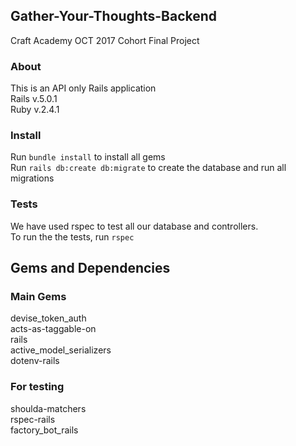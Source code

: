 ## Gather-Your-Thoughts-Backend

Craft Academy OCT 2017 Cohort Final Project

### About
This is an API only Rails application  
Rails v.5.0.1  
Ruby v.2.4.1

### Install
Run `bundle install` to install all gems  
Run `rails db:create db:migrate` to create the database and run all migrations  

### Tests
We have used rspec to test all our database and controllers.  
To run the the tests, run `rspec`

## Gems and Dependencies

### Main Gems
devise_token_auth  
acts-as-taggable-on  
rails  
active_model_serializers  
dotenv-rails

### For testing
shoulda-matchers  
rspec-rails  
factory_bot_rails  
